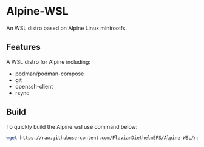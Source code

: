 # Alpine-WSL

An WSL distro based on Alpine Linux minirootfs.


## Features
A WSL distro for Alpine including:
- podman/podman-compose
- git
- openssh-client
- rsync

## Build
To quickly build the Alpine.wsl use command below:
```bash
wget https://raw.githubusercontent.com/FlavianDiethelmEPS/Alpine-WSL/refs/heads/main/build-alpine-wsl.sh -O - | sh
```
